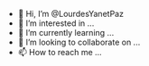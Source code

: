 - 👋 Hi, I’m @LourdesYanetPaz
- 👀 I’m interested in ...
- 🌱 I’m currently learning ...
- 💞️ I’m looking to collaborate on ...
- 📫 How to reach me ...

<!---
LourdesYanetPaz/LourdesYanetPaz is a ✨ special ✨ repository because its `README.md` (this file) appears on your GitHub profile.
You can click the Preview link to take a look at your changes.
--->
